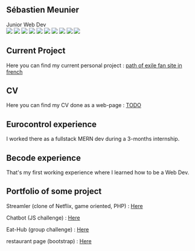 ## Sébastien Meunier

Junior Web Dev  
![](https://img.shields.io/badge/Company-LookingForJob-blue)
![](https://img.shields.io/badge/HTML5-passing-green)
![](https://img.shields.io/badge/CSS3-passing-green)
![](https://img.shields.io/badge/JS-passing-green)
![](https://img.shields.io/badge/PHP-passing-green)
![](https://img.shields.io/badge/Bootstrap-passing-green)
![](https://img.shields.io/badge/Node.JS-passing-green)
![](https://img.shields.io/badge/Wordpress-passing-green)
![](https://img.shields.io/badge/React-passing-green)
![](https://img.shields.io/badge/MongoDB-passing-green)

## Current Project

Here you can find my current personal project : [path of exile fan site in french](https://github.com/MeunierS/poe-FR-guide)

## CV

Here you can find my CV done as a web-page : [TODO]()

## Eurocontrol experience

I worked there as a fullstack MERN dev during a 3-months internship.

## Becode experience

That's my first working experience where I learned how to be a Web Dev.


## Portfolio of some project

Streamler (clone of Netflix, game oriented, PHP) : [Here](https://github.com/MeunierS/Getflix$)

Chatbot (JS challenge) : [Here](https://github.com/soufianecode/Chatbot)

Eat-Hub (group challenge) : [Here](https://github.com/AlexJS6/Eat-Hub)

restaurant page (bootstrap) : [Here](https://github.com/MeunierS/restaurant-css-framework)


